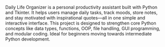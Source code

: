 Daily Life Organizer is a personal productivity assistant built with Python and Tkinter. It helps users manage daily tasks, track moods, store notes, and stay motivated with inspirational quotes—all in one simple and interactive interface. This project is designed to strengthen core Python concepts like data types, functions, OOP, file handling, GUI programming, and modular coding. Ideal for beginners moving towards intermediate Python development.
